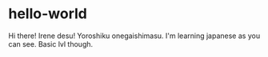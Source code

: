# hello-world

Hi there! Irene desu!
Yoroshiku onegaishimasu. I'm learning japanese as you can see. Basic lvl though.
